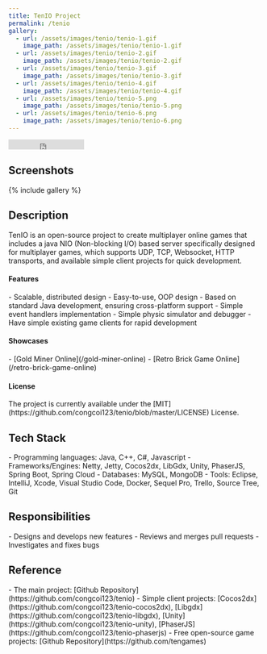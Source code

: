 ```yaml
---
title: TenIO Project
permalink: /tenio
gallery:
  - url: /assets/images/tenio/tenio-1.gif
    image_path: /assets/images/tenio/tenio-1.gif
  - url: /assets/images/tenio/tenio-2.gif
    image_path: /assets/images/tenio/tenio-2.gif
  - url: /assets/images/tenio/tenio-3.gif
    image_path: /assets/images/tenio/tenio-3.gif
  - url: /assets/images/tenio/tenio-4.gif
    image_path: /assets/images/tenio/tenio-4.gif
  - url: /assets/images/tenio/tenio-5.png
    image_path: /assets/images/tenio/tenio-5.png
  - url: /assets/images/tenio/tenio-6.png
    image_path: /assets/images/tenio/tenio-6.png
---
```


<iframe src="https://ghbtns.com/github-btn.html?user=congcoi123&repo=tenio&type=star&count=true" frameborder="0" scrolling="0" width="150" height="20" title="Github"></iframe>

<h2>Screenshots</h2>
{% include gallery %}

<h2>Description</h2>
TenIO is an open-source project to create multiplayer online games that includes a java NIO (Non-blocking I/O) based server specifically designed for multiplayer games, which supports UDP, TCP, Websocket, HTTP transports, and available simple client projects for quick development.

<h4>Features</h4>
- Scalable, distributed design
- Easy-to-use, OOP design
- Based on standard Java development, ensuring cross-platform support
- Simple event handlers implementation
- Simple physic simulator and debugger
- Have simple existing game clients for rapid development

<h4>Showcases</h4>
- [Gold Miner Online](/gold-miner-online)
- [Retro Brick Game Online](/retro-brick-game-online)

<h4>License</h4>
The project is currently available under the [MIT](https://github.com/congcoi123/tenio/blob/master/LICENSE) License.

<h2>Tech Stack</h2>
- Programming languages: Java, C++, C#, Javascript
- Frameworks/Engines: Netty, Jetty, Cocos2dx, LibGdx, Unity, PhaserJS, Spring Boot, Spring Cloud
- Databases: MySQL, MongoDB
- Tools: Eclipse, IntelliJ, Xcode, Visual Studio Code, Docker, Sequel Pro, Trello, Source Tree, Git

<h2>Responsibilities</h2>
- Designs and develops new features
- Reviews and merges pull requests
- Investigates and fixes bugs

<h2>Reference</h2>
- The main project: [Github Repository](https://github.com/congcoi123/tenio)
- Simple client projects: [Cocos2dx](https://github.com/congcoi123/tenio-cocos2dx), [Libgdx](https://github.com/congcoi123/tenio-libgdx), [Unity](https://github.com/congcoi123/tenio-unity), [PhaserJS](https://github.com/congcoi123/tenio-phaserjs)
- Free open-source game projects: [Github Repository](https://github.com/tengames)
